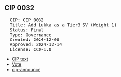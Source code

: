## CIP 0032

<pre>
  CIP: CIP 0032
  Title: Add Lukka as a Tier3 SV (Weight 1) 
  Status: Final
  Type: Governance
  Created: 2024-12-06
  Approved: 2024-12-14
  License: CC0-1.0
</pre>

* [CIP text](/cip-0032/cip-0032-0033-0034-0036-0038-0039-0040.pdf)
* [Vote](/cip-0032/votes_%20cip-0032-0033-0034-0036-0038-0039-0040-0042.pdf)
* [cip-announce](https://lists.sync.global/g/cip-announce/topic/results_cip_32_33_34_36/110144784)

